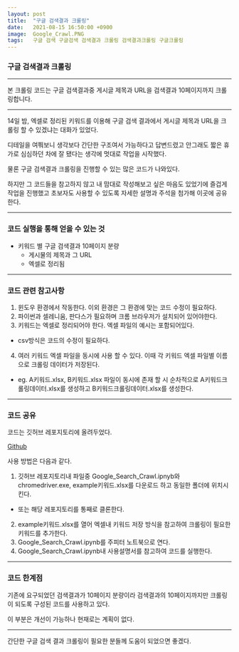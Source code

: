 ```yaml
---
layout: post
title:  "구글 검색결과 크롤링"
date:   2021-08-15 16:50:00 +0900
image:  Google_Crawl.PNG
tags:   구글 검색 구글검색 검색결과 크롤링 검색결과크롤링 구글크롤링
---
```



### 구글 검색결과 크롤링

***

본 크롤링 코드는 구글 검색결과중 게시글 제목과 URL을 검색결과 10페이지까지 크롤링합니다.

***

14일 밤, 엑셀로 정리된 키워드를 이용해 구글 검색 결과에서 게시글 제목과 URL을 크롤링 할 수 있겠냐는 대화가 있었다.

디테일을 여쭤보니 생각보다 간단한 구조여서 가능하다고 답변드렸고 안그래도 짧은 휴가로 심심하던 차에 잘 됐다는 생각에 멋대로 작업을 시작했다.

물론 구글 검색결과 크롤링을 진행할 수 있는 많은 코드가 나와있다. 

하지만 그 코드들을 참고하지 않고 내 맘대로 작성해보고 싶은 마음도 있었기에 즐겁게 작업을 진행했고 초보자도 사용할 수 있도록 자세한 설명과 주석을 첨가해 이곳에 공유한다.

***

### 코드 실행을 통해 얻을 수 있는 것

- 키워드 별 구글 검색결과 10페이지 분량
  - 게시물의 제목과 그 URL
  - 엑셀로 정리됨

***

### 코드 관련 참고사항

1. 윈도우 환경에서 작동한다. 이외 환경은 그 환경에 맞는 코드 수정이 필요하다.
2. 파이썬과 셀레니움, 판다스가 필요하며 크롬 브라우저가 설치되어 있어야한다.
3. 키워드는 엑셀로 정리되어야 한다. 엑셀 파일의 예시는 포함되어있다.
  - csv방식은 코드의 수정이 필요하다.
4. 여러 키워드 엑셀 파일을 동시에 사용 할 수 있다. 이때 각 키워드 엑셀 파일별 이름으로 크롤링 데이터가 저장된다. 
  - eg. A키워드.xlsx, B키워드.xlsx 파일이 동시에 존재 할 시 순차적으로 A키워드크롤링데이터.xlsx를 생성하고 B키워드크롤링데이터.xlsx를 생성한다.

***

### 코드 공유

코드는 깃허브 레포지토리에 올려두었다.

[Github](https://github.com/StrangeFate/GoogleCrawl)

사용 방법은 다음과 같다.

1. 깃허브 레포지토리내 파일중 Google_Search_Crawl.ipnyb와 chromedriver.exe, example키워드.xlsx를 다운로드 하고 동일한 폴더에 위치시킨다.
  - 또는 해당 레포지토리를 통째로 클론한다.
2. example키워드.xlsx를 열어 엑셀내 키워드 저장 방식을 참고하여 크롤링이 필요한 키워드를 추가한다.
3. Google_Search_Crawl.ipynb를 주피터 노트북으로 연다.
4. Google_Search_Crawl.ipynb내 사용설명서를 참고하여 코드를 실행한다.

***

### 코드 한계점

기존에 요구되었던 검색결과가 10페이지 분량이라 검색결과의 10페이지까지만 크롤링이 되도록 구성된 코드를 사용하고 있다. 

이 부분은 개선이 가능하나 현재로는 계획이 없다. 

***

간단한 구글 검색 결과 크롤링이 필요한 분들께 도움이 되었으면 좋겠다. 